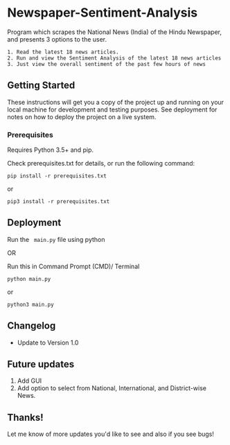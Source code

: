 # Newspaper-Sentiment-Analysis

Program which scrapes the National News (India) of the Hindu Newspaper, and presents 3 options to the user.

    1. Read the latest 18 news articles.
    2. Run and view the Sentiment Analysis of the latest 18 news articles
    3. Just view the overall sentiment of the past few hours of news

## Getting Started

These instructions will get you a copy of the project up and running on your local machine for development and testing purposes. See deployment for notes on how to deploy the project on a live system.

### Prerequisites

Requires Python 3.5+ and pip. 

Check prerequisites.txt for details, or run the following command:
            
``` 
pip install -r prerequisites.txt
```
or 
````
pip3 install -r prerequisites.txt
````
## Deployment

Run the ```` main.py```` file using python

OR

Run this in Command Prompt (CMD)/ Terminal
````
python main.py
````
or
````
python3 main.py
````
## Changelog
* Update to Version 1.0

## Future updates

1. Add GUI
2. Add option to select from National, International, and District-wise News.


## Thanks!

Let me know of more updates you'd like to see and also if you see bugs!
